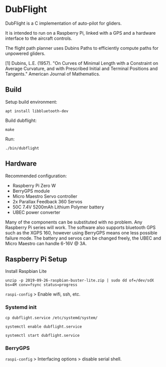 # DubFlight

DubFlight is a C implementation of auto-pilot for gliders.

It is intended to run on a Raspberry Pi, linked with a GPS and a hardware interface to the aircraft controls.

The flight path planner uses Dubins Paths to efficiently compute paths for unpowered gliders.

[1] Dubins, L.E. (1957). "On Curves of Minimal Length with a Constraint on Average Curvature, and with Prescribed Initial and Terminal Positions and Tangents." American Journal of Mathematics.

## Build

Setup build environment:

`apt install libbluetooth-dev`

Build dubflight:

`make`

Run:

`./bin/dubflight`

## Hardware

Recommended configuration:

 - Raspberry Pi Zero W
 - BerryGPS module
 - Micro Maestro Servo controller
 - 2x Parallax Feedback 360 Servos
 - 50C 7.4V 5200mAh Lithium Polymer battery
 - UBEC power converter

Many of the components can be substituted with no problem.
Any Raspberry Pi series will work.
The software also supports bluetooth GPS such as the XGPS 160, however using BerryGPS means one less possible failure mode.
The battery and servos can be changed freely, the UBEC and Micro Maestro can handle 6-16V @ 3A.

## Raspberry Pi Setup

Install Raspbian Lite

`unzip -p 2019-09-26-raspbian-buster-lite.zip | sudo dd of=/dev/sdX bs=4M conv=fsync status=progress`

`raspi-config` > Enable wifi, ssh, etc.

### Systemd init

`cp dubflight.service /etc/systemd/system/`

`systemctl enable dubflight.service`

`systemctl start dubflight.service`

### BerryGPS

`raspi-config` > Interfacing options > disable serial shell.
